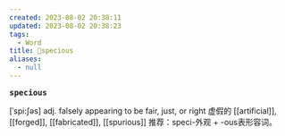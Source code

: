 ```yaml
---
created: 2023-08-02 20:38:11
updated: 2023-08-02 20:38:23
tags:
  - Word
title: 📖specious
aliases:
  - null
---
```


<pre><strong>specious</strong></pre>
[ˈspi:ʃəs]
adj. falsely appearing to be fair, just, or right 虚假的
[[artificial]], [[forged]], [[fabricated]], [[spurious]]
推荐：speci-外观 + -ous表形容词。